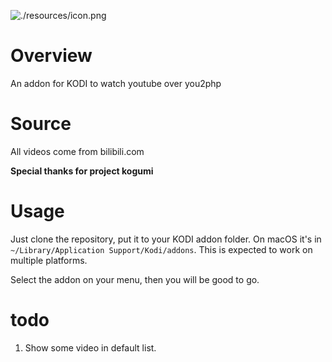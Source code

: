 ![./resources/icon.png]()
# Overview
An addon for KODI to watch youtube over you2php
# Source
All videos come from bilibili.com

__Special thanks for project kogumi__
# Usage
Just clone the repository, put it to your KODI addon folder. On macOS it's in `~/Library/Application Support/Kodi/addons`. This is expected to work on multiple platforms.

Select the addon on your menu, then you will be good to go.

# todo
1. Show some video in default list.

